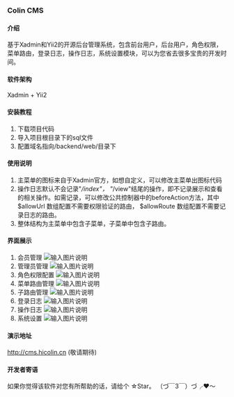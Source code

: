 ### Colin CMS

#### 介绍
基于Xadmin和Yii2的开源后台管理系统，包含前台用户，后台用户，角色权限，菜单路由，登录日志，操作日志，系统设置模块，可以为您省去很多宝贵的开发时间。

#### 软件架构
Xadmin + Yii2


#### 安装教程

1. 下载项目代码
2. 导入项目根目录下的sql文件
3. 配置域名指向/backend/web/目录下

#### 使用说明

1. 主菜单的图标来自于Xadmin官方，如想自定义，可以修改主菜单出图标代码
2. 操作日志默认不会记录"*/index"， "*/view"结尾的操作，即不记录展示和查看的相关操作。如需记录，可以修改公共控制器中的beforeAction方法，其中 $allowUrl 数组配置不需要权限验证的路由， $allowRoute 数组配置不需要记录日志的路由。
3. 整体结构为主菜单中包含子菜单，子菜单中包含子路由。

#### 界面展示

1. 会员管理
![输入图片说明](https://images.gitee.com/uploads/images/2019/0326/214227_7649c480_1804453.png "member-list.png")
2. 管理员管理
![输入图片说明](https://images.gitee.com/uploads/images/2019/0326/215740_db04503a_1804453.png "user.png")
3. 角色权限配置
![输入图片说明](https://images.gitee.com/uploads/images/2019/0326/214447_07c61eae_1804453.png "role.png")
4. 菜单路由管理
![输入图片说明](https://images.gitee.com/uploads/images/2019/0326/214602_9f537ecc_1804453.png "menu.png")
5. 子路由管理
![输入图片说明](https://images.gitee.com/uploads/images/2019/0326/214707_6686649f_1804453.png "route.png")
6. 登录日志
![输入图片说明](https://images.gitee.com/uploads/images/2019/0326/215042_2ad6bfb8_1804453.png "login.png")
7. 操作日志
![输入图片说明](https://images.gitee.com/uploads/images/2019/0326/215551_34320f61_1804453.png "log.png")
8. 系统设置
![输入图片说明](https://images.gitee.com/uploads/images/2019/0326/215648_8d79791e_1804453.png "sys.png")

#### 演示地址
http://cms.hicolin.cn (敬请期待)

#### 开发者寄语
如果你觉得该软件对您有所帮助的话，请给个 ☆Star。 （づ￣3￣）づ╭❤～
